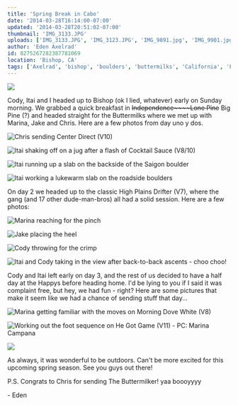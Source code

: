 ```yaml
---
title: 'Spring Break in Cabo'
date: '2014-03-28T16:14:00-07:00'
updated: '2014-03-28T20:51:02-07:00'
thumbnail: 'IMG_3133.JPG'
uploads: ['IMG_3133.JPG', 'IMG_3123.JPG', 'IMG_9891.jpg', 'IMG_9901.jpg', 'IMG_3137.JPG', 'IMG_9923.jpg', 'IMG_9935.jpg', 'IMG_9934.jpg', 'IMG_3149.JPG', 'IMG_3181.JPG', 'IMG_3216.JPG', 'IMG_3157.JPG']
author: 'Eden Axelrad'
id: 8275267282387781069
location: 'Bishop, CA'
tags: ['Axelrad', 'bishop', 'boulders', 'buttermilks', 'California', 'Five Ten', 'granite']
---
```


![](uploads/IMG_3133.JPG)

Cody, Itai and I headed up to Bishop (ok I lied, whatever) early on Sunday morning. We grabbed a quick breakfast in ~~Independence~~~~Lone Pine~~ Big Pine (?) and headed straight for the Buttermilks where we met up with Marina, Jake and Chris. Here are a few photos from day uno y dos.

![Chris sending Center Direct (V10)](uploads/IMG_3123.JPG)

![Itai shaking off on a jug after a flash of Cocktail Sauce (V8/10)](uploads/IMG_9891.jpg)

![Itai running up a slab on the backside of the Saigon boulder](uploads/IMG_9901.jpg)

![Itai working a lukewarm slab on the roadside boulders](uploads/IMG_3137.JPG)

On day 2 we headed up to the classic High Plains Drifter (V7), where the gang (and 17 other dude-man-bros) all had a solid session. Here are a few photos:

![Marina reaching for the pinch](uploads/IMG_9923.jpg)

![Jake placing the heel](uploads/IMG_9935.jpg)

![Cody throwing for the crimp](uploads/IMG_9934.jpg)

![Itai and Cody taking in the view after back-to-back ascents - choo choo!](uploads/IMG_3149.JPG)

Cody and Itai left early on day 3, and the rest of us decided to have a half day at the Happys before heading home. I'd be lying to you if I said it was complaint free, but hey, we had fun - right? Here are some pictures that make it seem like we had a chance of sending stuff that day...

![Marina getting familiar with the moves on Morning Dove White (V8)](uploads/IMG_3181.JPG)

![Working out the foot sequence on He Got Game (V11) - PC: Marina Campana](uploads/IMG_3216.JPG)

![](uploads/IMG_3157.JPG)

As always, it was wonderful to be outdoors. Can't be more excited for this upcoming spring season. See you guys out there!

P.S. Congrats to Chris for sending The Buttermilker! yaa boooyyyy

\- Eden
